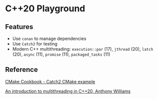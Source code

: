 # C++20 Playground

## Features

- Use `conan` to manage dependencies
- Use `Catch2` for testing
- Modern C++ multithreading: `execution::par` (17), `jthread` (20), `latch` (20), `async` (11), `promise` (11), `packaged_tasks` (11)

## Reference

[CMake Cookbook - Catch2 CMake example](https://github.com/dev-cafe/cmake-cookbook/blob/master/chapter-04/recipe-02/cxx-example/CMakeLists.txt)

[An introduction to multithreading in C++20, Anthony Williams](https://meetingcpp.com/mcpp/slides/2022/introduction_to_multithreading_cpp204850.pdf)

